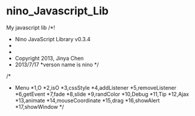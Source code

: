 nino_Javascript_Lib
===================

My javascript lib
/*!
 * Nino JavaScript Library v0.3.4
 * 
 *
 * Copyright 2013, Jinya Chen
 * 2013/7/17
 *verson name is nino
 */
 
/*
 * Menu
 *1,O
 *2,isO
 *3,cssStyle
 *4,addListener
 *5,removeListener
 *6,getEvent
 *7,fade
 *8,slide
 *9,randColor
 *10,Debug
 *11,Tip
 *12,Ajax
 *13,animate
 *14,mouseCoordinate
 *15,drag
 *16,showAlert
 *17,showWindow
 */
